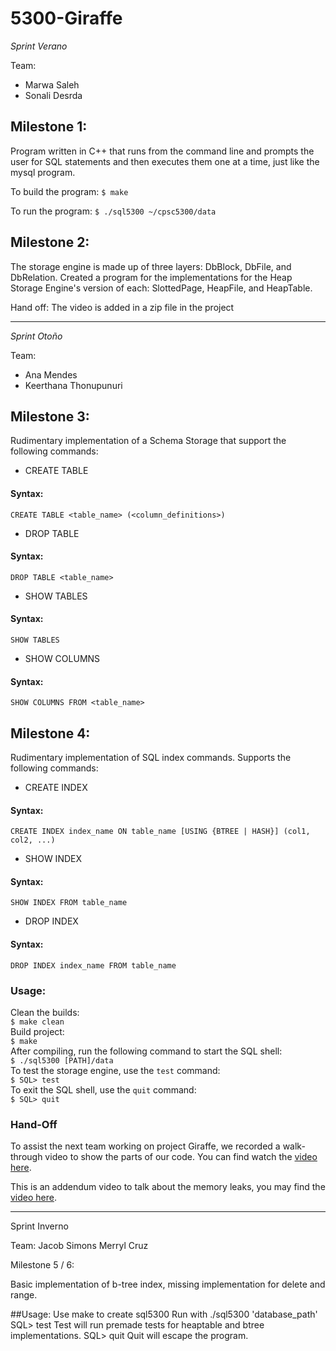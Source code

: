 # 5300-Giraffe

_Sprint Verano_

Team:
- Marwa Saleh
- Sonali Desrda

## Milestone 1:

Program written in C++ that runs from the command line and prompts the user for SQL statements and then executes them one at a time, just like the mysql program.

To build the program:
`$ make`

To run the program:
`$ ./sql5300 ~/cpsc5300/data`

## Milestone 2:

The storage engine is made up of three layers: DbBlock, DbFile, and DbRelation.
Created a program for the implementations for the Heap Storage Engine's version of each: SlottedPage, HeapFile, and HeapTable.

Hand off:
The video is added in a zip file in the project

---

_Sprint Otoño_

Team:
- Ana Mendes
- Keerthana Thonupunuri

## Milestone 3:

Rudimentary implementation of a Schema Storage that support the following commands:
* CREATE TABLE
#### Syntax:
```
CREATE TABLE <table_name> (<column_definitions>)
```
* DROP TABLE
#### Syntax:
```
DROP TABLE <table_name>
```
* SHOW TABLES
#### Syntax:
```
SHOW TABLES
```
* SHOW COLUMNS
#### Syntax:
```
SHOW COLUMNS FROM <table_name>
```

## Milestone 4:

Rudimentary implementation of SQL index commands. Supports the following commands:
* CREATE INDEX
#### Syntax:
```
CREATE INDEX index_name ON table_name [USING {BTREE | HASH}] (col1, col2, ...)
```
* SHOW INDEX
#### Syntax:
```
SHOW INDEX FROM table_name
```
* DROP INDEX
#### Syntax:
```
DROP INDEX index_name FROM table_name
```
### Usage:
Clean the builds:
<br />`$ make clean`
<br />Build project:
<br />`$ make`
<br />After compiling, run the following command to start the SQL shell:
<br />`$ ./sql5300 [PATH]/data`
<br />To test the storage engine, use the `test` command:
<br />`$ SQL> test`
<br />To exit the SQL shell, use the `quit` command:
<br />`$ SQL> quit`

### Hand-Off

To assist the next team working on project Giraffe, we recorded a walk-through video to show the parts of our code.
You can find watch the [video here](https://seattleu.instructuremedia.com/embed/65dba5e4-cdb8-418c-849f-1829a28759f7).

This is an addendum video to talk about the memory leaks, you may find the [video here](https://seattleu.instructuremedia.com/embed/b18be271-0505-4459-aa9f-f805d33344e2).

---

Sprint Inverno

Team: Jacob Simons
      Merryl Cruz

Milestone 5 / 6:

Basic implementation of b-tree index, missing implementation for delete and range.

##Usage:
Use make to create sql5300
Run with ./sql5300 'database_path'
SQL> test
Test will run premade tests for heaptable and btree implementations.
SQL> quit
Quit will escape the program.
